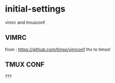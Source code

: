 # initial-settings
vimrc and tmuxconf

## VIMRC
from : https://github.com/timss/vimconf
thx to timss!

## TMUX CONF
???
